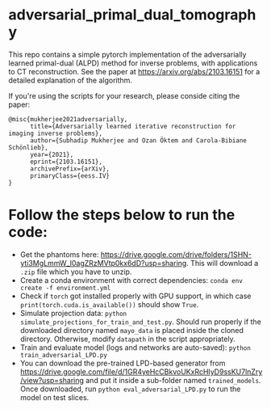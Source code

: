 # adversarial_primal_dual_tomography
This repo contains a simple pytorch implementation of the adversarially learned primal-dual (ALPD) method for inverse problems, with applications to  CT reconstruction. See the paper at https://arxiv.org/abs/2103.16151 for a detailed explanation of the algorithm.  

If you're using the scripts for your research, please conside citing the paper: 

```
@misc{mukherjee2021adversarially,
      title={Adversarially learned iterative reconstruction for imaging inverse problems}, 
      author={Subhadip Mukherjee and Ozan Öktem and Carola-Bibiane Schönlieb},
      year={2021},
      eprint={2103.16151},
      archivePrefix={arXiv},
      primaryClass={eess.IV}
}
```

# Follow the steps below to run the code:

* Get the phantoms here: https://drive.google.com/drive/folders/1SHN-yti3MgLmmW_l0agZRzMVtp0kx6dD?usp=sharing. This will download a `.zip` file which you have to unzip.
* Create a conda environment with correct dependencies: `conda env create -f environment.yml`
* Check if `torch` got installed properly with GPU support, in which case `print(torch.cuda.is_available())` should show `True`. 
* Simulate projection data: `python simulate_projections_for_train_and_test.py`. Should run properly if the downloaded directory named `mayo_data` is placed inside the cloned directory. Otherwise, modify `datapath` in the script appropriately.   
* Train and evaluate model (logs and networks are auto-saved): `python train_adversarial_LPD.py`
* You can download the pre-trained LPD-based generator from https://drive.google.com/file/d/1GR4yeHcCBkvoUKxRcHIyD9ssKU7lnZry/view?usp=sharing and put it inside a sub-folder named `trained_models`. Once downloaded, run `python eval_adversarial_LPD.py` to run the model on test slices.  
 
